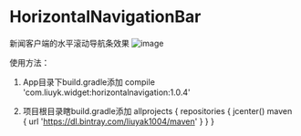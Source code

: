 # HorizontalNavigationBar
新闻客户端的水平滚动导航条效果
![image](https://github.com/liuyak/HorizontalNavigationBar/raw/master/Screenshots.jpg)

使用方法：

1. App目录下build.gradle添加
compile 'com.liuyk.widget:horizontalnavigation:1.0.4'

2. 项目根目录瞎build.gradle添加
allprojects {
    repositories {
        jcenter()
        maven {
             url 'https://dl.bintray.com/liuyak1004/maven'
        }
    }
}
